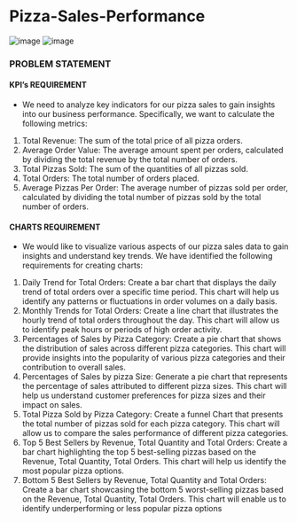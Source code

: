 # Pizza-Sales-Performance

![image](https://github.com/monill1/Pizza-Sales-Performance/assets/100589518/5cdbdd18-758b-409c-a397-a3d848612ca7)
![image](https://github.com/monill1/Pizza-Sales-Performance/assets/100589518/2ec756a0-dbca-407b-9c70-22d17046d713)



### PROBLEM STATEMENT

#### KPI’s REQUIREMENT
-  We need to analyze key indicators for our pizza sales to gain insights into our 
business performance. Specifically, we want to calculate the following metrics:

1. Total Revenue: The sum of the total price of all pizza orders.
2. Average Order Value: The average amount spent per orders, calculated by dividing 
the total revenue by the total number of orders.
3. Total Pizzas Sold: The sum of the quantities of all pizzas sold.
4. Total Orders: The total number of orders placed.
5. Average Pizzas Per Order: The average number of pizzas sold per order, calculated by 
dividing the total number of pizzas sold by the total number of orders.



#### CHARTS REQUIREMENT
- We would like to visualize various aspects of our pizza sales data to gain insights and 
understand key trends. We have identified the following requirements for creating 
charts:
1. Daily Trend for Total Orders:
Create a bar chart that displays the daily trend of total orders over a specific time period. 
This chart will help us identify any patterns or fluctuations in order volumes on a daily basis.
2. Monthly Trends for Total Orders:
Create a line chart that illustrates the hourly trend of total orders throughout the day. This 
chart will allow us to identify peak hours or periods of high order activity.
3. Percentages of Sales by Pizza Category:
Create a pie chart that shows the distribution of sales across different pizza categories. This 
chart will provide insights into the popularity of various pizza categories and their 
contribution to overall sales.
4. Percentages of Sales by pizza Size:
Generate a pie chart that represents the percentage of sales attributed to different pizza 
sizes. This chart will help us understand customer preferences for pizza sizes and their 
impact on sales.
5. Total Pizza Sold by Pizza Category:
Create a funnel Chart that presents the total number of pizzas sold for each pizza category. 
This chart will allow us to compare the sales performance of different pizza categories.
6. Top 5 Best Sellers by Revenue, Total Quantity and Total Orders:
Create a bar chart highlighting the top 5 best-selling pizzas based on the Revenue, Total 
Quantity, Total Orders. This chart will help us identify the most popular pizza options.
7. Bottom 5 Best Sellers by Revenue, Total Quantity and Total Orders:
Create a bar chart showcasing the bottom 5 worst-selling pizzas based on the Revenue, 
Total Quantity, Total Orders. This chart will enable us to identify underperforming or less 
popular pizza options
